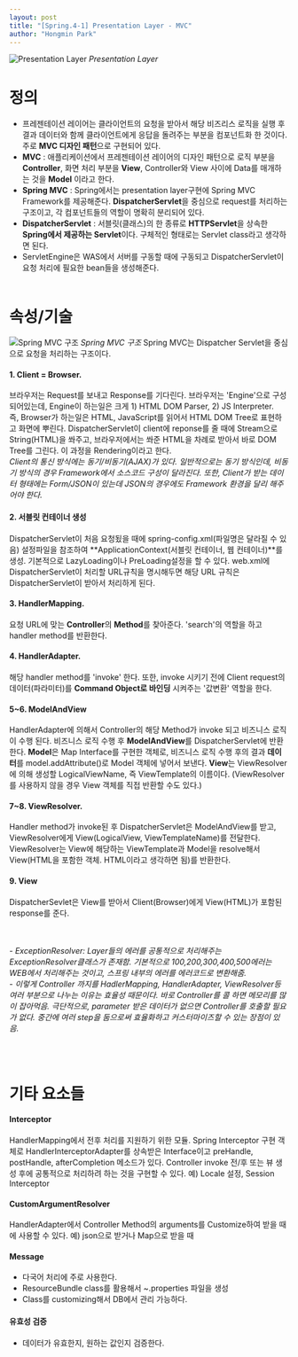 ```yaml
---
layout: post
title: "[Spring.4-1] Presentation Layer - MVC"
author: "Hongmin Park"
---
```


![Presentation Layer](https://mail.google.com/mail/u/0?ui=2&ik=e26376f5e4&attid=0.10&permmsgid=msg-f:1636654941270037225&th=16b690ff6a49d2e9&view=fimg&sz=s0-l75-ft&attbid=ANGjdJ9aPQjH-7x33U0FFzOLTtF6K7Dbpao_L-OzSST9OMdvfKXHOWHNpPeKiQ0bxG6CU8VYLGJmFtp0va8ar4yaaQiMcG5nlEV8uhT9jaIFwdS2T7c9CyqXsw9r7qg&disp=emb "Presentation Layer")
_Presentation Layer_

# 정의
- 프레젠테이션 레이어는 클라이언트의 요청을 받아서 해당 비즈리스 로직을 실행 후 결과 데이터와 함께 클라이언트에게 응답을 돌려주는 부분을 컴포넌트화 한 것이다. 주로 **MVC 디자인 패턴**으로 구현되어 있다.
- **MVC** : 애플리케이션에서 프레젠테이션 레이어의 디자인 패턴으로 로직 부분을 **Controller**, 화면 처리 부분을 **View**, Controller와 View 사이에 Data를 매개하는 것을 **Model** 이라고 한다.
- **Spring MVC** : Spring에서는 presentation layer구현에 Spring MVC Framework를 제공해준다. **DispatcherServlet**을 중심으로 request를 처리하는 구조이고, 각 컴포넌트들의 역할이 명확히 분리되어 있다.
- **DispatcherServlet** : 서블릿(클래스)의 한 종류로 **HTTPServlet**을 상속한 **Spring에서 제공하는 Servlet**이다. 구체적인 형태로는 Servlet class라고 생각하면 된다.
- ServletEngine은 WAS에서 서버를 구동할 때에 구동되고 DispatcherServlet이 요청 처리에 필요한 bean들을 생성해준다.
<br><br>

# 속성/기술
![Spring MVC 구조](https://mail.google.com/mail/u/0?ui=2&ik=e26376f5e4&attid=0.11&permmsgid=msg-f:1636654941270037225&th=16b690ff6a49d2e9&view=fimg&sz=s0-l75-ft&attbid=ANGjdJ9NUP8JyIIwm6rKdXupby-6e8BPzgmyxaV7fRYdRDOPYPiRtT52uXHYSdOEqTLY9FoxPwO76GCmXjxiREU-6UmWgyJIMugooBHqv5-G4wCrz17by9ZJ1D6E2fg&disp=emb "Spring MVC 구조")
_Spring MVC 구조_
Spring MVC는 Dispatcher Servlet을 중심으로 요청을 처리하는 구조이다.

#### 1. Client = Browser.

브라우저는 Request를 보내고 Response를 기다린다. 브라우저는 'Engine'으로 구성되어있는데, Engine이 하는일은 크게 1) HTML DOM Parser, 2) JS Interpreter. <br>
즉, Browser가 하는일은 HTML, JavaScript를 읽어서 HTML DOM Tree로 표현하고 화면에 뿌린다. DispatcherServlet이 client에 reponse를 줄 때에 Stream으로 String(HTML)을 쏴주고, 브라우저에서는 쏴준 HTML을 차례로 받아서 바로 DOM Tree를 그린다. 
이 과정을 Rendering이라고 한다.
<br>
*Client의 통신 방식에는 동기/비동기(AJAX)가 있다. 일반적으로는 동기 방식인데, 비동기 방식의 경우 Framework에서 소스코드 구성이 달라진다. 또한, Client가 받는 데이터 형태에는 Form/JSON이 있는데 JSON의 경우에도 Framework 환경을 달리 해주어야 한다.*

#### 2. 서블릿 컨테이너 생성

DispatcherServlet이 처음 요청됬을 때에 spring-config.xml(파일명은 달라질 수 있음) 설정파일을 참조하여 **ApplicationContext(서블릿 컨테이너, 웹 컨테이너)**를 생성. 
기본적으로 LazyLoading이나 PreLoading설정을 할 수 있다. 
web.xml에 DispatcherServlet이 처리할 URL규칙을 명시해두면 해당 URL 규칙은 DispatcherServlet이 받아서 처리하게 된다.

#### 3. HandlerMapping.

요청 URL에 맞는 **Controller**의 **Method**를 찾아준다. 'search'의 역할을 하고 handler method를 반환한다.

#### 4. HandlerAdapter.

해당 handler method를 'invoke' 한다. 또한, invoke 시키기 전에 Client request의 데이터(파라미터)를 **Command Object로 바인딩** 시켜주는 '값변환' 역할을 한다.

#### 5~6. ModelAndView
HandlerAdapter에 의해서 Controller의 해당 Method가 invoke 되고 비즈니스 로직이 수행 된다.
비즈니스 로직 수행 후 **ModelAndView**를 DispatcherServlet에 반환한다.
**Model**은 Map Interface를 구현한 객체로, 비즈니스 로직 수행 후의 결과 **데이터**를 model.addAttribute()로 Model 객체에 넣어서 보낸다.
**View**는 ViewResolver에 의해 생성할 LogicalViewName, 즉 ViewTemplate의 이름이다. (ViewResolver를 사용하지 않을 경우 View 객체를 직접 반환할 수도 있다.)

#### 7~8. ViewResolver.

Handler method가 invoke된 후 DispatcherServlet은 ModelAndView를 받고, ViewResolver에게 View(LogicalView, ViewTemplateName)를 전달한다.
ViewResolver는 View에 해당하는 ViewTemplate과 Model을 resolve해서 View(HTML을 포함한 객체. HTML이라고 생각하면 됨)를 반환한다. 

#### 9. View
DispatcherSevlet은 View를 받아서 Client(Browser)에게 View(HTML)가 포함된 response를 준다. 
 
<br><br>
*- ExceptionResolver: Layer들의 에러를 공통적으로 처리해주는 ExceptionResolver클래스가 존재함.
 기본적으로 100,200,300,400,500에러는 WEB에서 처리해주는 것이고, 스프링 내부의 에러를 에러코드로 변환해줌.*
<br>
*- 이렇게 Controller 까지를 HadlerMapping, HandlerAdapter, ViewResolver등 여러 부분으로 나누는 이유는 효율성 때문이다. 바로 Controller를 콜 하면 메모리를 많이 잡아먹음. 극단적으로, parameter 받은 데이터가 없으면 Controller를 호출할 필요가 없다. 중간에 여러 step을 둠으로써 효율화하고 커스터마이즈할 수 있는 장점이 있음.*

<br><br>

# 기타 요소들
#### Interceptor

HandlerMapping에서 전후 처리를 지원하기 위한 모듈. 
Spring Interceptor 구현 객체로 HandlerInterceptorAdapter를 상속받은 Interface이고 preHandle, postHandle, afterCompletion 메소드가 있다. 
Controller invoke 전/후 또는 뷰 생성 후에 공통적으로 처리하려 하는 것을 구현할 수 있다.
예) Locale 설정, Session Interceptor

#### CustomArgumentResolver

HandlerAdapter에서 Controller Method의 arguments를 Customize하여 받을 때에 사용할 수 있다. 
예) json으로 받거나 Map으로 받을 때

#### Message

- 다국어 처리에 주로 사용한다.
- ResourceBundle class를 활용해서 ~.properties 파일을 생성
- Class를 customizing해서 DB에서 관리 가능하다.

#### 유효성 검증

- 데이터가 유효한지, 원하는 값인지 검증한다.

